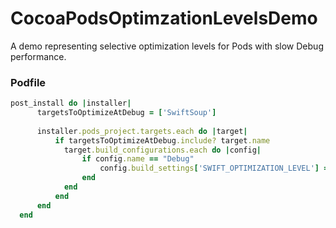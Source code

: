 # CocoaPodsOptimzationLevelsDemo
A demo representing selective optimization levels for Pods with slow Debug performance.

### Podfile

```Ruby
post_install do |installer|
      targetsToOptimizeAtDebug = ['SwiftSoup']
      
      installer.pods_project.targets.each do |target|
          if targetsToOptimizeAtDebug.include? target.name
            target.build_configurations.each do |config|
                if config.name == "Debug"
                    config.build_settings['SWIFT_OPTIMIZATION_LEVEL'] = '-Owholemodule'
                end
            end
          end
      end
  end
```
